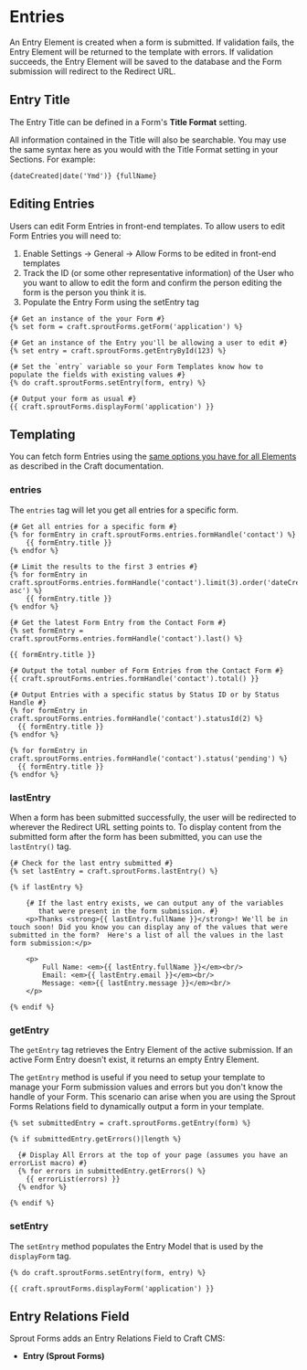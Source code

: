 # Entries

An Entry Element is created when a form is submitted. If validation fails, the Entry Element will be returned to the template with errors. If validation succeeds, the Entry Element will be saved to the database and the Form submission will redirect to the Redirect URL.

## Entry Title

The Entry Title can be defined in a Form's **Title Format** setting.

All information contained in the Title will also be searchable. You may use the same syntax here as you would with the Title Format setting in your Sections. For example:

``` twig
{dateCreated|date('Ymd')} {fullName}
```

## Editing Entries

Users can edit Form Entries in front-end templates. To allow users to edit Form Entries you will need to:

1. Enable Settings → General → Allow Forms to be edited in front-end templates
2. Track the ID (or some other representative information) of the User who you want to allow to edit the form and confirm the person editing the form is the person you think it is.
3. Populate the Entry Form using the setEntry tag

``` twig
{# Get an instance of the your Form #}
{% set form = craft.sproutForms.getForm('application') %}

{# Get an instance of the Entry you'll be allowing a user to edit #}
{% set entry = craft.sproutForms.getEntryById(123) %}

{# Set the `entry` variable so your Form Templates know how to populate the fields with existing values #}
{% do craft.sproutForms.setEntry(form, entry) %}

{# Output your form as usual #}
{{ craft.sproutForms.displayForm('application') }}
```

## Templating
 
You can fetch form Entries using the [same options you have for all Elements](http://buildwithcraft.com/docs/templating/elementcriteriamodel) as described in the Craft documentation.

### entries 

The `entries` tag will let you get all entries for a specific form.

``` twig
{# Get all entries for a specific form #}
{% for formEntry in craft.sproutForms.entries.formHandle('contact') %}
	{{ formEntry.title }}
{% endfor %}

{# Limit the results to the first 3 entries #}
{% for formEntry in craft.sproutForms.entries.formHandle('contact').limit(3).order('dateCreated asc') %}
	{{ formEntry.title }}
{% endfor %}

{# Get the latest Form Entry from the Contact Form #}
{% set formEntry = craft.sproutForms.entries.formHandle('contact').last() %}

{{ formEntry.title }}

{# Output the total number of Form Entries from the Contact Form #}
{{ craft.sproutForms.entries.formHandle('contact').total() }}

{# Output Entries with a specific status by Status ID or by Status Handle #}
{% for formEntry in craft.sproutForms.entries.formHandle('contact').statusId(2) %}
  {{ formEntry.title }}
{% endfor %}

{% for formEntry in craft.sproutForms.entries.formHandle('contact').status('pending') %}
  {{ formEntry.title }}
{% endfor %}
```

### lastEntry

When a form has been submitted successfully, the user will be redirected to wherever the Redirect URL setting points to. To display content from the submitted form after the form has been submitted, you can use the `lastEntry()` tag.

``` twig
{# Check for the last entry submitted #}
{% set lastEntry = craft.sproutForms.lastEntry() %}

{% if lastEntry %}
	
	{# If the last entry exists, we can output any of the variables
	   that were present in the form submission. #}
	<p>Thanks <strong>{{ lastEntry.fullName }}</strong>! We'll be in touch soon! Did you know you can display any of the values that were submitted in the form?  Here's a list of all the values in the last form submission:</p>
	
	<p>
		Full Name: <em>{{ lastEntry.fullName }}</em><br/>
		Email: <em>{{ lastEntry.email }}</em><br/>
		Message: <em>{{ lastEntry.message }}</em><br/>
	</p>

{% endif %}
```

### getEntry

The `getEntry` tag retrieves the Entry Element of the active submission. If an active Form Entry doesn't exist, it returns an empty Entry Element.

The `getEntry` method is useful if you need to setup your template to manage your Form submission values and errors but you don't know the handle of your Form.  This scenario can arise when you are using the Sprout Forms Relations field to dynamically output a form in your template.

``` twig
{% set submittedEntry = craft.sproutForms.getEntry(form) %}

{% if submittedEntry.getErrors()|length %}

  {# Display All Errors at the top of your page (assumes you have an errorList macro) #}
  {% for errors in submittedEntry.getErrors() %}
    {{ errorList(errors) }}
  {% endfor %}

{% endif %}
```

### setEntry

The `setEntry` method populates the Entry Model that is used by the `displayForm` tag.

``` twig
{% do craft.sproutForms.setEntry(form, entry) %}

{{ craft.sproutForms.displayForm('application') }}
```

## Entry Relations Field

Sprout Forms adds an Entry Relations Field to Craft CMS:
 
- **Entry (Sprout Forms)**